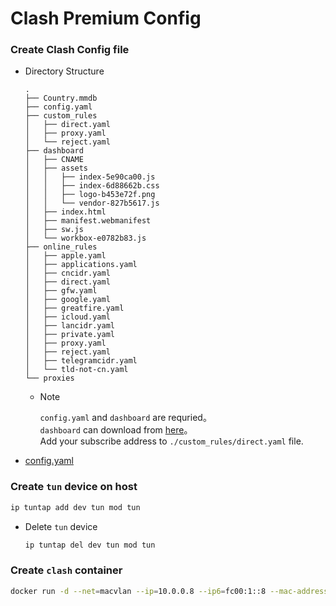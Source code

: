 # Clash Premium Config

### Create Clash Config file

- Directory Structure

  ```tree
  .
  ├── Country.mmdb
  ├── config.yaml
  ├── custom_rules
  │   ├── direct.yaml
  │   ├── proxy.yaml
  │   └── reject.yaml
  ├── dashboard
  │   ├── CNAME
  │   ├── assets
  │   │   ├── index-5e90ca00.js
  │   │   ├── index-6d88662b.css
  │   │   ├── logo-b453e72f.png
  │   │   └── vendor-827b5617.js
  │   ├── index.html
  │   ├── manifest.webmanifest
  │   ├── sw.js
  │   └── workbox-e0782b83.js
  ├── online_rules
  │   ├── apple.yaml
  │   ├── applications.yaml
  │   ├── cncidr.yaml
  │   ├── direct.yaml
  │   ├── gfw.yaml
  │   ├── google.yaml
  │   ├── greatfire.yaml
  │   ├── icloud.yaml
  │   ├── lancidr.yaml
  │   ├── private.yaml
  │   ├── proxy.yaml
  │   ├── reject.yaml
  │   ├── telegramcidr.yaml
  │   └── tld-not-cn.yaml
  └── proxies
  ```

  - Note

    `config.yaml` and `dashboard` are requried。  
    `dashboard` can download from [here](https://github.com/Dreamacro/clash-dashboard/tree/gh-pages)。  
    Add your subscribe address to `./custom_rules/direct.yaml` file.

- [config.yaml](https://github.com/picopock/clash_premium_config/blob/master/config/config.yaml)
  
### Create `tun` device on host

  ```sh
  ip tuntap add dev tun mod tun
  ```

- Delete `tun` device

  ```sh
  ip tuntap del dev tun mod tun
  ```

### Create `clash` container

  ```sh
  docker run -d --net=macvlan --ip=10.0.0.8 --ip6=fc00:1::8 --mac-address=02:42:0a:00:00:08 --name=clash-premium --restart=always --hostname=clash --env TZ=Asia/Shanghai --cap-add=NET_ADMIN --device=/dev/net/tun:/dev/net/tun -v /volume1/docker/clash:/root/.config/clash dreamacro/clash-premium:latest
  ```